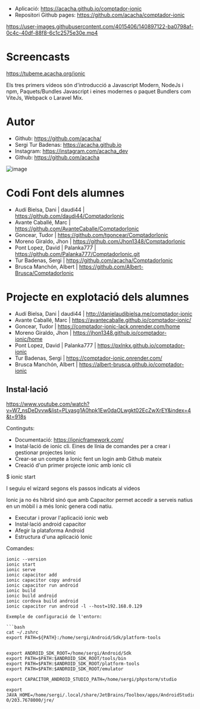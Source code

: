 - Aplicació: https://acacha.github.io/comptador-ionic
- Repositori Github pages: https://github.com/acacha/comptador-ionic

https://user-images.githubusercontent.com/4015406/140897122-ba0798af-0c4c-40df-88f8-6c1c2575e30e.mp4

# Screencasts

https://tubeme.acacha.org/ionic

Els tres primers vídeos són d'introducció a Javascript Modern, NodeJs i npm, Paquets/Bundles Javascript i eines modernes o paquet Bundlers com ViteJs, Webpack o Laravel Mix.

# Autor

- Github: https://github.com/acacha/
- Sergi Tur Badenas: https://acacha.github.io
- Instagram: https://instagram.com/acacha_dev
- Github: https://github.com/acacha

![image](https://user-images.githubusercontent.com/4015406/140644527-e186bf90-e556-4970-98ed-3f00c5f1af11.png)


# Codi Font dels alumnes

- Audí Bielsa, Dani | daudi44 | https://github.com/daudi44/ComptadorIonic
- Avante Caballé, Marc | https://github.com/AvanteCaballe/ComptadorIonic
- Goncear, Tudor | https://github.com/tgoncear/ComptadorIonic
- Moreno Giraldo, Jhon | https://github.com/Jhon1348/ComptadorIonic
- Pont Lopez, David | Palanka777 | https://github.com/Palanka777/ComptadorIonic.git
- Tur Badenas, Sergi  | https://github.com/acacha/ComptadorIonic
- Brusca Manchón, Albert  | https://github.com/Albert-Brusca/ComptadorIonic

# Projecte en explotació dels alumnes

- Audí Bielsa, Dani | daudi44 | http://danielaudibielsa.me/comptador-ionic
- Avante Caballé, Marc | https://avantecaballe.github.io/comptador-ionic/
- Goncear, Tudor | https://comptador-ionic-lack.onrender.com/home
- Moreno Giraldo, Jhon | https://jhon1348.github.io/comptador-ionic/home
- Pont Lopez, David | Palanka777 | https://pxlnkx.github.io/comptador-ionic
- Tur Badenas, Sergi  | https://comptador-ionic.onrender.com/
- Brusca Manchón, Albert  | https://albert-brusca.github.io/comptador-ionic


## Instal·lació

https://www.youtube.com/watch?v=W7_nsDeDvvw&list=PLyasg1A0hpk1Ew0daOLwgkt02EcZwXrEY&index=4&t=918s

Continguts:
- Documentació: https://ionicframework.com/
- Instal·lació de ionic cli. Eines de línia de comandes per a crear i gestionar projectes Ionic
- Crear-se un compte a Ionic fent un login amb Github mateix
- Creació d'un primer projecte ionic amb ionic cli

$ ionic start

I seguiu el wizard segons els passos indicats al videos

Ionic ja no és hibrid sinó que amb Capacitor permet accedir a serveis natius en un mòbil i a més Ionic genera codi natiu.

- Executar i provar l'aplicació ionic web
- Instal·lació android capacitor
- Afegir la plataforma Android
- Estructura d'una aplicació Ionic


Comandes:

```
ionic --version
ionic start
ionic serve
ionic capacitor add
ionic capacitor copy android
ionic capacitor run android
ionic build
ionic build android
ionic cordova build android
ionic capacitor run android -l --host=192.168.0.129

Exemple de configuració de l'entorn:

```bash
cat ~/.zshrc
export PATH=${PATH}:/home/sergi/Android/Sdk/platform-tools


export ANDROID_SDK_ROOT=/home/sergi/Android/Sdk
export PATH=$PATH:$ANDROID_SDK_ROOT/tools/bin
export PATH=$PATH:$ANDROID_SDK_ROOT/platform-tools
export PATH=$PATH:$ANDROID_SDK_ROOT/emulator

export CAPACITOR_ANDROID_STUDIO_PATH=/home/sergi/phpstorm/studio

export JAVA_HOME=/home/sergi/.local/share/JetBrains/Toolbox/apps/AndroidStudio/ch-0/203.7678000/jre/
```
